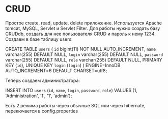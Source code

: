 # CRUD 
Простое create, read, update, delete приложение. Используется Apache tomcat, MySQL, Servlet и Servlet Filter.
Для работы нужно создать базу CRUDdb, создать для нее пользователя CRUD и пароль к нему 1234. Создаем в базе таблицу users:

CREATE TABLE `users` (
  `id` bigint(11) NOT NULL AUTO_INCREMENT,
  `name` varchar(255) DEFAULT NULL,
  `login` varchar(255) DEFAULT NULL,
  `password` varchar(255) DEFAULT NULL,
  `role` varchar(255) DEFAULT NULL,
  PRIMARY KEY (`id`),
  UNIQUE KEY `login` (`login`)
) ENGINE=InnoDB AUTO_INCREMENT=6 DEFAULT CHARSET=utf8;

Теперь создаем администратора: 

INSERT INTO `users` (`id`, `name`, `login`, `password`, `role`)
VALUES
	(1, 'Administration', '1', '1', 'admin');

Есть 2 режима работы через обычные SQL или через hibernate, перекючается в config.properties 

